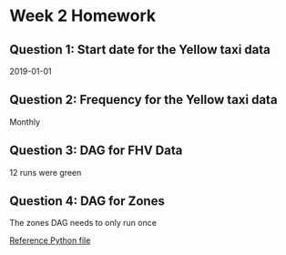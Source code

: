 # Week 2 Homework

## Question 1: Start date for the Yellow taxi data
2019-01-01

## Question 2: Frequency for the Yellow taxi data
Monthly

## Question 3: DAG for FHV Data 
12 runs were green

## Question 4: DAG for Zones
The zones DAG needs to only run once


[Reference Python file](./airflow/dags/homework2_task.py)